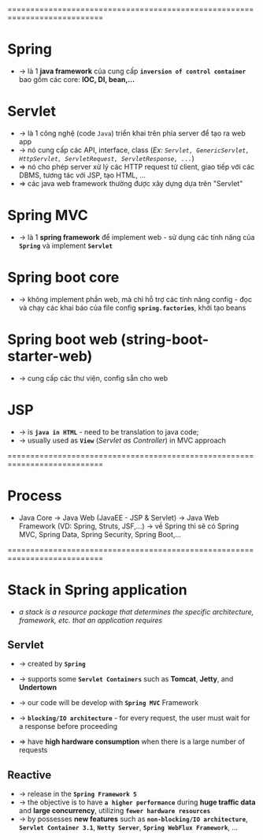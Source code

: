 ===========================================================================
# Spring
* -> là 1 **java framework** của cung cấp **`inversion of control container`** bao gồm các core: **IOC, DI, bean,...**

# Servlet
* -> là 1 công nghệ (code `Java`) triển khai trên phía server để tạo ra web app 
* -> nó cung cấp các API, interface, class (_Ex: `Servlet, GenericServlet, HttpServlet, ServletRequest, ServletResponse, ...`_)
* => nó cho phép server xử lý các HTTP request từ client, giao tiếp với các DBMS, tương tác với JSP, tạo HTML, ...
* => các java web framework thường được xây dựng dựa trên "Servlet" 

# Spring MVC
* -> là 1 **spring framework** để implement web - sử dụng các tính năng của **`Spring`** và implement **`Servlet`**

# Spring boot core
* -> không implement phần web, mà chỉ hỗ trợ các tính năng config - đọc và chạy các khai báo của file config **`spring.factories`**, khởi tạo beans

# Spring boot web (string-boot-starter-web)
* -> cung cấp các thư viện, config sẵn cho web

# JSP
* -> is **`java in HTML`** - need to be translation to java code; 
* -> usually used as **`View`** (_Servlet as Controller_) in MVC approach

===========================================================================
# Process
* Java Core -> Java Web (JavaEE - JSP & Servlet) -> Java Web Framework (VD: Spring, Struts, JSF,...) -> về Spring thì sẽ có Spring MVC, Spring Data, Spring Security, Spring Boot,…

===========================================================================
# Stack in Spring application
* _a stack is a resource package that determines the specific architecture, framework, etc. that an application requires_

## Servlet
* -> created by **`Spring`**
* -> supports some **`Servlet Containers`** such as **Tomcat**, **Jetty**, and **Undertown**
* -> our code will be develop with **`Spring MVC`** Framework

* -> **`blocking/IO architecture`** - for every request, the user must wait for a response before proceeding
* => have **high hardware consumption** when there is a large number of requests

## Reactive
* -> release in the **`Spring Framework 5`**
* -> the objective is to have **`a higher performance`** during **huge traffic data** and **large concurrency**, utilizing **`fewer hardware resources`**
* -> by possesses **new features** such as **`non-blocking/IO architecture`**, **`Servlet Container 3.1`**, **`Netty Server`**, **`Spring WebFlux Framework`**, ...
